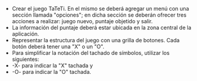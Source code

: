 - Crear el juego TaTeTi. En el mismo se deberá agregar un menú con una sección llamada "opciones"; 
en dicha sección se deberán ofrecer tres acciones a realizar: juego nuevo, puntaje objetido y salir.
- La información del puntaje deberá estar ubicada en la zona central de la aplicación.
- Representar la estructura del juego con una grilla de botones. Cada botón deberá tener una "X" o un "O".
- Para simplificar la notación del tachado de símbolos, utilizar los siguientes: 
- -X- para indicar la "X" tachada y
- -O- para indicar la "O" tachada.
